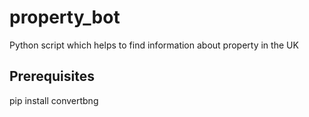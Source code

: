 # property_bot

Python script which helps to find information about property in the UK


## Prerequisites
pip install convertbng
